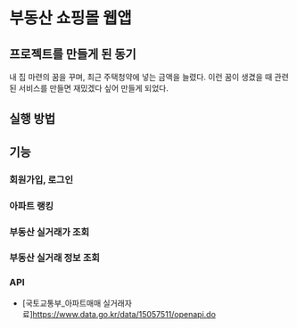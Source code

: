 # 부동산 쇼핑몰 웹앱

## 프로젝트를 만들게 된 동기

내 집 마련의 꿈을 꾸며, 최근 주택청약에 넣는 금액을 늘렸다.
이런 꿈이 생겼을 때 관련된 서비스를 만들면 재밌겠다 싶어 만들게 되었다.

## 실행 방법

## 기능

### 회원가입, 로그인

### 아파트 랭킹

### 부동산 실거래가 조회

### 부동산 실거래 정보 조회

### API

- [국토교통부_아파트매매 실거래자료]https://www.data.go.kr/data/15057511/openapi.do
